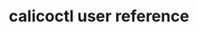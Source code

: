 ---
title: calicoctl user reference
show_read_time: false
show_toc: false
redirect_from: latest/reference/calicoctl/index
canonical_url: 'https://docs.projectcalico.org/v3.9/reference/calicoctl/index'
---